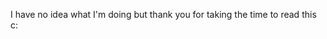 I have no idea what I'm doing but thank you for taking the time to read this c:

<!---
Aaggel/Aaggel is a ✨ special ✨ repository because its `README.md` (this file) appears on your GitHub profile.
You can click the Preview link to take a look at your changes.
--->
